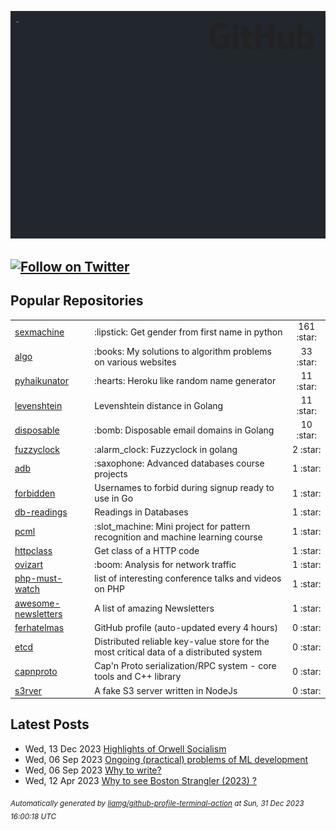 ![gifOS](os.gif)

[![Follow on Twitter](https://shields.io/twitter/follow/ferhatelmas_?label=Follow)](https://twitter.com/ferhatelmas_) 
---

## Popular Repositories
<table>
<tr><td><a href="https://github.com/ferhatelmas/sexmachine">sexmachine</a></td><td>:lipstick: Get gender from first name in python</td><td align="center" width="12%">161 :star:</td></tr>
<tr><td><a href="https://github.com/ferhatelmas/algo">algo</a></td><td>:books: My solutions to algorithm problems on various websites</td><td align="center" width="12%">33 :star:</td></tr>
<tr><td><a href="https://github.com/ferhatelmas/pyhaikunator">pyhaikunator</a></td><td>:hearts: Heroku like random name generator</td><td align="center" width="12%">11 :star:</td></tr>
<tr><td><a href="https://github.com/ferhatelmas/levenshtein">levenshtein</a></td><td>Levenshtein distance in Golang</td><td align="center" width="12%">11 :star:</td></tr>
<tr><td><a href="https://github.com/ferhatelmas/disposable">disposable</a></td><td>:bomb: Disposable email domains in Golang</td><td align="center" width="12%">10 :star:</td></tr>
<tr><td><a href="https://github.com/ferhatelmas/fuzzyclock">fuzzyclock</a></td><td>:alarm_clock: Fuzzyclock in golang</td><td align="center" width="12%">2 :star:</td></tr>
<tr><td><a href="https://github.com/ferhatelmas/adb">adb</a></td><td>:saxophone: Advanced databases course projects</td><td align="center" width="12%">1 :star:</td></tr>
<tr><td><a href="https://github.com/ferhatelmas/forbidden">forbidden</a></td><td>Usernames to forbid during signup ready to use in Go</td><td align="center" width="12%">1 :star:</td></tr>
<tr><td><a href="https://github.com/ferhatelmas/db-readings">db-readings</a></td><td>Readings in Databases</td><td align="center" width="12%">1 :star:</td></tr>
<tr><td><a href="https://github.com/ferhatelmas/pcml">pcml</a></td><td>:slot_machine: Mini project for pattern recognition and machine learning course</td><td align="center" width="12%">1 :star:</td></tr>
<tr><td><a href="https://github.com/ferhatelmas/httpclass">httpclass</a></td><td>Get class of a HTTP code</td><td align="center" width="12%">1 :star:</td></tr>
<tr><td><a href="https://github.com/ferhatelmas/ovizart">ovizart</a></td><td>:boom: Analysis for network traffic</td><td align="center" width="12%">1 :star:</td></tr>
<tr><td><a href="https://github.com/ferhatelmas/php-must-watch">php-must-watch</a></td><td>list of interesting conference talks and videos on PHP</td><td align="center" width="12%">1 :star:</td></tr>
<tr><td><a href="https://github.com/ferhatelmas/awesome-newsletters">awesome-newsletters</a></td><td>A list of amazing Newsletters</td><td align="center" width="12%">1 :star:</td></tr>
<tr><td><a href="https://github.com/ferhatelmas/ferhatelmas">ferhatelmas</a></td><td>GitHub profile (auto-updated every 4 hours)</td><td align="center" width="12%">0 :star:</td></tr>
<tr><td><a href="https://github.com/ferhatelmas/etcd">etcd</a></td><td>Distributed reliable key-value store for the most critical data of a distributed system</td><td align="center" width="12%">0 :star:</td></tr>
<tr><td><a href="https://github.com/ferhatelmas/capnproto">capnproto</a></td><td>Cap'n Proto serialization/RPC system - core tools and C++ library</td><td align="center" width="12%">0 :star:</td></tr>
<tr><td><a href="https://github.com/ferhatelmas/s3rver">s3rver</a></td><td>A fake S3 server written in NodeJs</td><td align="center" width="12%">0 :star:</td></tr>
</table>

## Latest Posts

 - Wed, 13 Dec 2023 [Highlights of Orwell Socialism](https://ferhatelmas.com/highlights-of-orwell-socialism)
 - Wed, 06 Sep 2023 [Ongoing (practical) problems of ML development](https://ferhatelmas.com/ongoing-practical-problems-of-ml-development)
 - Wed, 06 Sep 2023 [Why to write?](https://ferhatelmas.com/why-to-write)
 - Wed, 12 Apr 2023 [Why to see Boston Strangler (2023) ?](https://ferhatelmas.com/why-to-see-boston-strangler-2023)

<sub><i>Automatically generated by [liamg/github-profile-terminal-action](https://github.com/liamg/github-profile-terminal-action) at Sun, 31 Dec 2023 16:00:18 UTC</i></sub>
